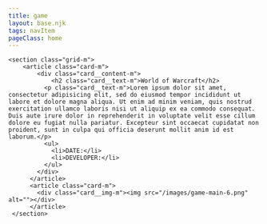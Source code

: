 ```yaml
---
title: game
layout: base.njk
tags: navItem
pageClass: home
---
```






    <section class="grid-m">
        <article class="card-m">
            <div class="card__content-m">
                <h2 class="card__text-m">World of Warcraft</h2>
              <p class="card__text-m">Lorem ipsum dolor sit amet, consectetur adipisicing elit, sed do eiusmod tempor incididunt ut labore et dolore magna aliqua. Ut enim ad minim veniam, quis nostrud exercitation ullamco laboris nisi ut aliquip ex ea commodo consequat. Duis aute irure dolor in reprehenderit in voluptate velit esse cillum dolore eu fugiat nulla pariatur. Excepteur sint occaecat cupidatat non proident, sunt in culpa qui officia deserunt mollit anim id est laborum.</p>
              <ul>
                <li>DATE:</li>
                <li>DEVELOPER:</li>
              </ul>
            </div>
          </article>
          <article class="card-m">
            <div class="card__img-m"><img src="/images/game-main-6.png" alt=""></div>
          </article>
     </section>

    